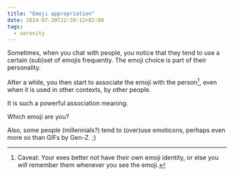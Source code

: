 ```yaml
---
title: "Emoji appropriation"
date: 2024-07-30T22:39:12+02:00
tags:
  - serenity
---
```


Sometimes, when you chat with people, you notice that they tend to use a certain
(sub)set of emojis frequently. The emoji choice is part of their personality.

After a while, you then start to associate the emoji with the person[^1], even
when it is used in other contexts, by other people.

It is such a powerful association meaning.

Which emoji are you?

Also, some people (millennials?) tend to (over)use emoticons, perhaps even more
so than GIFs by Gen-Z. ;)


[^1]: Caveat: Your exes better not have their own emoji identity, or else you
    _will_ remember them whenever you see the emoji.
